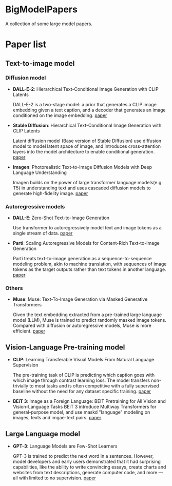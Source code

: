 # BigModelPapers

A collection of some large model papers.

# Paper list

## Text-to-image model

### Diffusion model

* **DALL-E-2**: Hierarchical Text-Conditional Image Generation with CLIP Latents

  DALL-E-2 is a two-stage model: a prior that generates a CLIP image embedding given a text caption, and a decoder that generates an image
conditioned on the image embedding. [paper](https://arxiv.org/abs/2204.06125)

* **Stable Diffusion**: Hierarchical Text-Conditional Image Generation with CLIP Latents

  Latent diffusion model (Base version of Stable Diffusion) use diffusion model to model latent space of image, and introduces
cross-attention layers into the model architecture to enable conditional generation. [paper](https://arxiv.org/abs/2112.10752)

* **Imagen**: Photorealistic Text-to-Image Diffusion Models with Deep Language Understanding

    Imagen builds on the power of large transformer language models(e.g. T5) in understanding text and uses cascaded diffusion models to
generate high-fidelity image. [paper](https://arxiv.org/abs/2205.11487)

### Autoregressive models
* **DALL-E**: Zero-Shot Text-to-Image Generation
    
    Use transformer to autoregressively model text and image tokens as a single stream of data. [paper](https://arxiv.org/abs/2102.12092)

* **Parti**: Scaling Autoregressive Models for Content-Rich Text-to-Image Generation

  Parti treats text-to-image generation as a sequence-to-sequence modeling problem, akin to machine translation, with sequences of image tokens as the target outputs rather than text tokens in
another language. [paper](https://arxiv.org/abs/2206.10789)

### Others

* **Muse**: Muse: Text-To-Image Generation via Masked Generative Transformers

  Given the text embedding extracted from a pre-trained large language model (LLM), Muse is trained to predict randomly 
masked image tokens. Compared with diffusion or autoregressive models, Muse is more efficient. [paper](https://arxiv.org/abs/2301.00704)


## Vision-Language Pre-training model
* **CLIP**: Learning Transferable Visual Models From Natural Language Supervision 

  The pre-training task of CLIP is predicting which caption goes with which image through contrast learning loss. The model transfers 
non-trivially to most tasks and is often competitive with a fully supervised baseline without the need for any dataset specific training.
[paper](https://arxiv.org/abs/2103.00020)

* **BEiT 3**: Image as a Foreign Language: BEIT Pretraining for All Vision and Vision-Language Tasks
  BEiT 3 introduce Multiway Transformers for general-purpose model, and use maskd "language" modeling on images, texts and imgae-text 
pairs. [paper](https://arxiv.org/abs/2208.10442)


## Large Language model

* **GPT-3**: Language Models are Few-Shot Learners

  GPT-3 is trained to predict the next word in a sentences. However, model developers and early users demonstrated that it 
had surprising capabilities, like the ability to write convincing essays, create charts and websites from text descriptions, 
generate computer code, and more — all with limited to no supervision. [paper](https://arxiv.org/abs/2005.14165)

